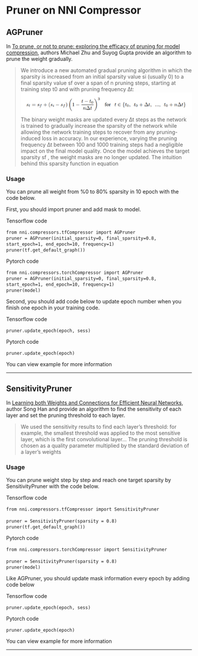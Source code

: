 Pruner on NNI Compressor
===

## AGPruner
In [To prune, or not to prune: exploring the efficacy of pruning for model compression](https://arxiv.org/abs/1710.01878), authors Michael Zhu and Suyog Gupta provide an algorithm to prune the weight gradually.

>We introduce a new automated gradual pruning algorithm in which the sparsity is increased from an initial sparsity value si (usually 0) to a final sparsity value sf over a span of n pruning steps, starting at training step t0 and with pruning frequency ∆t:
![](../../img/AGPruner.PNG)
>The binary weight masks are updated every ∆t steps as the network is trained to gradually increase the sparsity of the network while allowing the network training steps to recover from any pruning-induced loss in accuracy. In our experience, varying the pruning frequency ∆t between 100 and 1000 training steps had a negligible impact on the final model quality. Once the model achieves the target sparsity sf , the weight masks are no longer updated. The intuition behind this sparsity function in equation

### Usage
You can prune all weight from %0 to 80% sparsity in 10 epoch with the code below.

First, you should import pruner and add mask to model.

Tensorflow code
```
from nni.compressors.tfCompressor import AGPruner
pruner = AGPruner(initial_sparsity=0, final_sparsity=0.8, start_epoch=1, end_epoch=10, frequency=1)
pruner(tf.get_default_graph())
```
Pytorch code
```
from nni.compressors.torchCompressor import AGPruner
pruner = AGPruner(initial_sparsity=0, final_sparsity=0.8, start_epoch=1, end_epoch=10, frequency=1)
pruner(model)
```

Second, you should add code below to update epoch number when you finish one epoch in your training code.

Tensorflow code 
```
pruner.update_epoch(epoch, sess)
```
Pytorch code
```
pruner.update_epoch(epoch)
```
You can view example for more information
***

## SensitivityPruner
In [Learning both Weights and Connections for Efficient Neural Networks](https://arxiv.org/abs/1506.02626), author Song Han and provide an algorithm to find the sensitivity of each layer and set the pruning threshold to each layer.

>We used the sensitivity results to find each layer’s threshold: for example, the smallest threshold was applied to the most sensitive layer, which is the first convolutional layer... The pruning threshold is chosen as a quality parameter multiplied by the standard deviation of a layer’s weights

### Usage
You can prune weight step by step and reach one target sparsity by SensitivityPruner with the code below.

Tensorflow code
```
from nni.compressors.tfCompressor import SensitivityPruner

pruner = SensitivityPruner(sparsity = 0.8)
pruner(tf.get_default_graph())
```
Pytorch code
```
from nni.compressors.torchCompressor import SensitivityPruner

pruner = SensitivityPruner(sparsity = 0.8)
pruner(model)
```
Like AGPruner, you should update mask information every epoch by adding code below

Tensorflow code 
```
pruner.update_epoch(epoch, sess)
```
Pytorch code
```
pruner.update_epoch(epoch)
```
You can view example for more information
***
